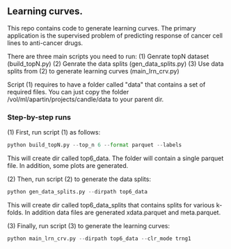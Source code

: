 ## Learning curves.

This repo contains code to generate learning curves. The primary application is the supervised problem of predicting response of cancer cell lines to anti-cancer drugs. 

There are three main scripts you need to run:
(1) Genrate topN dataset (build_topN.py)
(2) Genrate the data splits (gen_data_splits.py)
(3) Use data splits from (2) to generate learning curves (main_lrn_crv.py)

Script (1) requires to have a folder called "data" that contains a set of required files.
You can just copy the folder /vol/ml/apartin/projects/candle/data to your parent dir.

### Step-by-step runs
(1) First, run script (1) as follows:
```py
python build_topN.py --top_n 6 --format parquet --labels
```
This will create dir called top6_data. The folder will contain a single parquet file. In addition, some plots are generated.

(2) Then, run script (2) to generate the data splits:
```py
python gen_data_splits.py --dirpath top6_data
```
This will create dir called top6_data_splits that contains splits for various k-folds. In addition data files are generated xdata.parquet and meta.parquet.

(3) Finally, run script (3) to generate the learning curves:
```py
python main_lrn_crv.py --dirpath top6_data --clr_mode trng1
```
